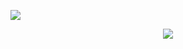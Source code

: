 ![ ]( https://scontent.fdac24-4.fna.fbcdn.net/v/t39.30808-6/408582983_1102581831179935_2526888371341399584_n.jpg?stp=dst-jpg_s960x960&_nc_cat=107&ccb=1-7&_nc_sid=783fdb&_nc_ohc=aOwXpPOGjWMAX-tiV-2&_nc_ht=scontent.fdac24-4.fna&oh=00_AfCLQ1i4ZwEycch_v_kc7Q-LBu9gzcuwgQuoyhIDVVpN3w&oe=657B11E1)
<p align="center">
  <a href="https://skillicons.dev">
    <img src="https://skillicons.dev/icons?i=git,kubernetes,docker,c,vim" />
  
  </a>
</p>
